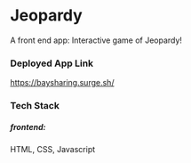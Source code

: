# Jeopardy
A front end app: Interactive game of Jeopardy! 

### Deployed App Link
https://baysharing.surge.sh/

### Tech Stack 

##### frontend: 
HTML, CSS, Javascript



